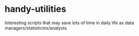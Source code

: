 # handy-utilities
Interesting scripts that may save lots of time in daily life as data managers/statisticins/analysts
